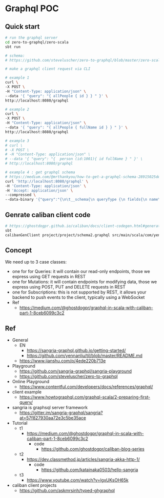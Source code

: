 # Graphql POC

## Quick start
```bash
# run the graphql server
cd zero-to-graphql/zero-scala
sbt run

# schema:
# https://github.com/steveluscher/zero-to-graphql/blob/master/zero-scala/src/main/scala/Repository.scala#L62

# make a graphql client request via CLI

# example 1
curl \
-X POST \
-H "Content-Type: application/json" \
--data '{ "query": "{ allPeople { id } } " }' \
http://localhost:8080/graphql

# example 2
curl \
-X POST \
-H "Content-Type: application/json" \
--data '{ "query": "{ allPeople { fullName id } } " }' \
http://localhost:8080/graphql

# example 3
# curl \
# -X POST \
# -H "Content-Type: application/json" \
# --data '{ "query": "{  person (id:1001){ id fullName } " }' \
# http://localhost:8080/graphql

# example 4 : get graphql schema
# https://medium.com/@mrthankyou/how-to-get-a-graphql-schema-28915025de0e#:~:text=How%20To%20Get%20The%20Schema%20%E2%80%94%20Introspection%20Queries,called%20a%20GraphQL%20introspection%20query.
curl 'http://localhost:8080/graphql' \
-H 'Content-Type: application/json' \
-H 'Accept: application/json' \
--compressed \
--data-binary '{"query":"{\n\t__schema{\n queryType {\n fields{\n name\n }\n }\n }\n}"}'
```

## Genrate caliban client code
```bash
# https://ghostdogpr.github.io/caliban/docs/client-codegen.html#generation-settings
sbt
calibanGenClient project/project/schema2.graphql src/main/scala/com/yen/Caliban4/Client.scala --genView true
```

## Concept
We need up to 3 case classes:
- one for for Queries: it will contain our read-only endpoints, those we express using GET requests in REST
- one for Mutations: it will contain endpoints for modifying data, those we express using POST, PUT and DELETE requests in REST
- one for Subscriptions: this is not supported by REST, it allows your backend to push events to the client, typically using a WebSocket
- Ref
	- https://medium.com/@ghostdogpr/graphql-in-scala-with-caliban-part-1-8ceb6099c3c2

## Ref
- General
	- EN
		- https://sangria-graphql.github.io/getting-started/
		- https://github.com/yennanliu/til/blob/master/README.md
	- https://www.jianshu.com/p/4ede220b713e
- Playground
	- https://github.com/sangria-graphql/sangria-playground
	- https://github.com/steveluscher/zero-to-graphql
- Online Playground
	- https://www.contentful.com/developers/docs/references/graphql/
- client example
	- https://www.howtographql.com/graphql-scala/2-preparing-first-query/
- sangria is graphsql server framework
	- https://gitter.im/sangria-graphql/sangria?at=57f827930aa72e3c5be35ace
- Tutorial
	- t1
		- https://medium.com/@ghostdogpr/graphql-in-scala-with-caliban-part-1-8ceb6099c3c2
			- code
				- https://github.com/ghostdogpr/caliban-blog-series
	- t2
		- https://dev.classmethod.jp/articles/sangria-akka-http-1/
			- code
				- https://github.com/katainaka0503/hello-sangria
	- t3
		- https://www.youtube.com/watch?v=lgxUKsOH65k
- caliban client projects
	- https://github.com/askmrsinh/typed-ghgraphql